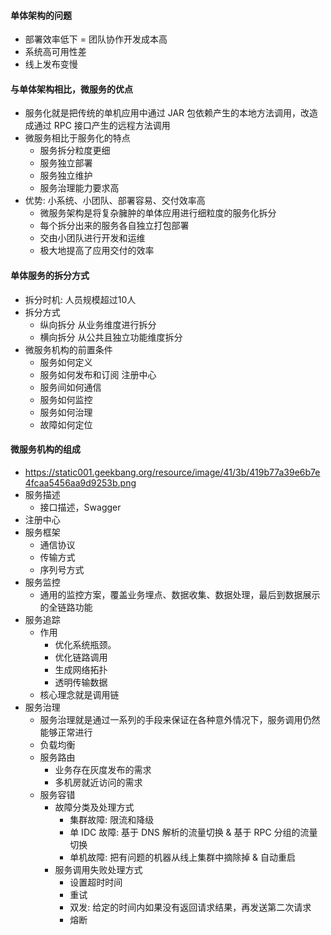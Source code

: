 #### 单体架构的问题
- 部署效率低下
= 团队协作开发成本高
- 系统高可用性差
- 线上发布变慢

#### 与单体架构相比，微服务的优点
- 服务化就是把传统的单机应用中通过 JAR 包依赖产生的本地方法调用，改造成通过 RPC 接口产生的远程方法调用
- 微服务相比于服务化的特点
    - 服务拆分粒度更细
    - 服务独立部署
    - 服务独立维护
    - 服务治理能力要求高
- 优势: 小系统、小团队、部署容易、交付效率高
    - 微服务架构是将复杂臃肿的单体应用进行细粒度的服务化拆分
    - 每个拆分出来的服务各自独立打包部署
    - 交由小团队进行开发和运维
    - 极大地提高了应用交付的效率 

#### 单体服务的拆分方式
- 拆分时机: 人员规模超过10人
- 拆分方式
    - 纵向拆分 从业务维度进行拆分
    - 横向拆分 从公共且独立功能维度拆分
- 微服务机构的前置条件
    - 服务如何定义 
    - 服务如何发布和订阅 注册中心
    - 服务间如何通信       
    - 服务如何监控        
    - 服务如何治理        
    - 故障如何定位

#### 微服务机构的组成
- https://static001.geekbang.org/resource/image/41/3b/419b77a39e6b7e4fcaa5456aa9d9253b.png
- 服务描述
    - 接口描述，Swagger
- 注册中心
- 服务框架
    - 通信协议
    - 传输方式
    - 序列号方式
- 服务监控
    - 通用的监控方案，覆盖业务埋点、数据收集、数据处理，最后到数据展示的全链路功能
- 服务追踪
    - 作用
        - 优化系统瓶颈。
        - 优化链路调用
        - 生成网络拓扑
        - 透明传输数据   
    - 核心理念就是调用链 
- 服务治理
    - 服务治理就是通过一系列的手段来保证在各种意外情况下，服务调用仍然能够正常进行 
    - 负载均衡
    - 服务路由
        - 业务存在灰度发布的需求
        - 多机房就近访问的需求
    - 服务容错      
        - 故障分类及处理方式
            - 集群故障: 限流和降级
            - 单 IDC 故障: 基于 DNS 解析的流量切换 & 基于 RPC 分组的流量切换
            - 单机故障: 把有问题的机器从线上集群中摘除掉 & 自动重启
        - 服务调用失败处理方式
            - 设置超时时间
            - 重试
            - 双发: 给定的时间内如果没有返回请求结果，再发送第二次请求
            - 熔断

            

    
